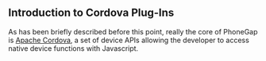## Introduction to Cordova Plug-Ins

As has been briefly described before this point, really the core of PhoneGap is [Apache Cordova](https://cordova.apache.org), a set of device APIs allowing the developer to access native device functions with Javascript.
